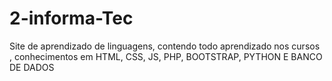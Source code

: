 # 2-informa-Tec
 Site de aprendizado de linguagens, contendo todo aprendizado nos cursos , conhecimentos em HTML, CSS, JS, PHP, BOOTSTRAP, PYTHON E BANCO DE DADOS
